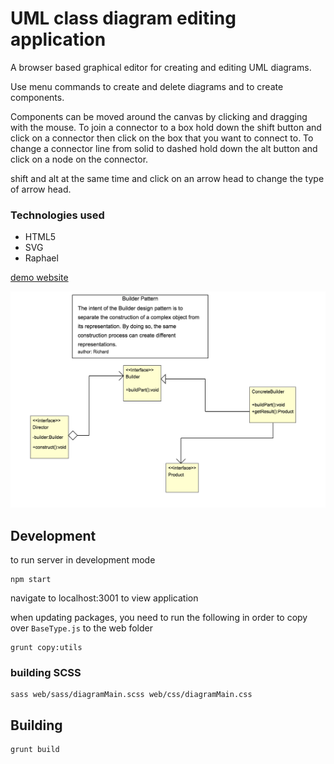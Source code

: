 # UML class diagram editing application

A browser based graphical editor for creating and editing UML diagrams.

Use menu commands to create and delete diagrams and to create components.

Components can be moved around the canvas by clicking and dragging with the mouse.
To join a connector to a box hold down the shift button and click on a connector then click on the box that you want to connect to.
To change a connector line from solid to dashed hold down the alt button and click on a node on the connector.

shift and alt at the same time and click on an arrow head to change the type of arrow head.

### Technologies used

- HTML5
- SVG
- Raphael

[demo website](http://carracci.richardhunter.co.uk)

![screenshot](./screenshot.png)

## Development

to run server in development mode

```
npm start

```

navigate to localhost:3001 to view application

when updating packages, you need to run the following in order to copy over `BaseType.js` to the web folder

```
grunt copy:utils

```

### building SCSS

```
sass web/sass/diagramMain.scss web/css/diagramMain.css
```

## Building

```
grunt build
```
